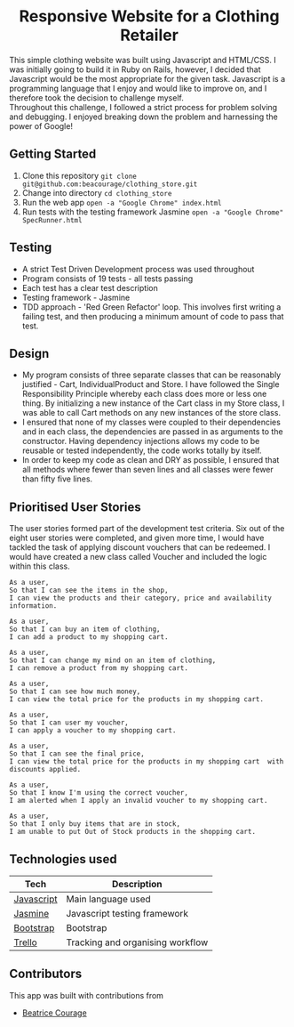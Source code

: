 <h1 align="center">Responsive Website for a Clothing Retailer</h1>

This simple clothing website was built using Javascript and HTML/CSS. I was initially going to build it in Ruby on Rails, however, I decided that Javascript would be the most appropriate for the given task. Javascript is a programming language that I enjoy and would like to improve on, and I therefore took the decision to challenge myself.  
Throughout this challenge, I followed a strict process for problem solving and debugging. I enjoyed breaking down the problem and harnessing the power of Google!

## Getting Started

1. Clone this repository `git clone git@github.com:beacourage/clothing_store.git`
2. Change into directory `cd clothing_store`
4. Run the web app `open -a "Google Chrome" index.html`
5. Run tests with the testing framework Jasmine `open -a "Google Chrome" SpecRunner.html`

## Testing

* A strict Test Driven Development process was used throughout
* Program consists of 19 tests - all tests passing
* Each test has a clear test description
* Testing framework - Jasmine
* TDD approach - 'Red Green Refactor' loop. This involves first writing a failing test, and then producing a minimum amount of code to pass that test.

## Design

* My program consists of three separate classes that can be reasonably justified - Cart, IndividualProduct and Store. I have followed the Single Responsibility Principle whereby each class does more or less one thing. By initializing a new instance of the Cart class in my Store class, I was able to call Cart methods on any new instances of the store class.
* I ensured that none of my classes were coupled to their dependencies and in each class, the dependencies are passed in as arguments to the constructor. Having dependency injections allows my code to be reusable or tested independently, the code works totally by itself.
* In order to keep my code as clean and DRY as possible, I ensured that all methods where fewer than seven lines and all classes were fewer than fifty five lines.


## Prioritised User Stories

The user stories formed part of the development test criteria. Six out of the eight user stories were completed, and given more time, I would have tackled the task of applying discount vouchers that can be redeemed. I would have created a new class called Voucher and included the logic within this class.

```
As a user,
So that I can see the items in the shop,
I can view the products and their category, price and availability information.

As a user,
So that I can buy an item of clothing,
I can add a product to my shopping cart.

As a user,
So that I can change my mind on an item of clothing,
I can remove a product from my shopping cart.

As a user,
So that I can see how much money,
I can view the total price for the products in my shopping cart.

As a user,
So that I can user my voucher,
I can apply a voucher to my shopping cart.

As a user,
So that I can see the final price,
I can view the total price for the products in my shopping cart  with discounts applied.

As a user,
So that I know I'm using the correct voucher,
I am alerted when I apply an invalid voucher to my shopping cart.

As a user,
So that I only buy items that are in stock,
I am unable to put Out of Stock products in the shopping cart.
```

## Technologies used

Tech | Description
------------- | -------------
[Javascript](https://www.javascript.com/) | Main language used
[Jasmine](https://jasmine.github.io) | Javascript testing framework
[Bootstrap](http://getbootstrap.com) | Bootstrap
[Trello](https://trello.com/) | Tracking and organising workflow

## Contributors

This app was built with contributions from
* [Beatrice Courage](https://github.com/beacourage)
